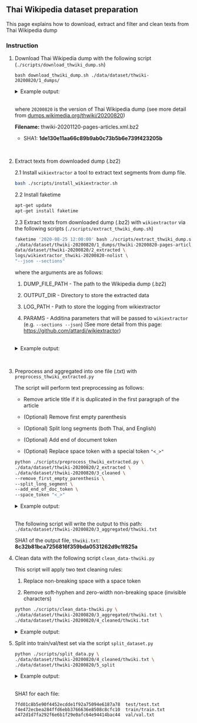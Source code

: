 ## Thai Wikipedia dataset preparation

This page explains how to download, extract and filter and clean texts from Thai Wikipedia dump

### Instruction


1. Download Thai Wikipedia dump with the following script (`./scripts/download_thwiki_dump.sh`)

    ```
    bash download_thwiki_dump.sh ./data/dataset/thwiki-20200820/1_dumps/
    ```

    <details>
    <summary>Example output:</summary>

    ```
    Download thwiki-20201120-pages-articles.xml.bz2
    % Total    % Received % Xferd  Average Speed   Time    Time     Time  Current
                                    Dload  Upload   Total   Spent    Left  Speed
    100  276M  100  276M    0     0  1763k      0  0:02:40  0:02:40 --:--:-- 4010k
    ```
    </details>

    <br>
    
    where `20200820` is the version of Thai Wikipedia dump (see more detail from [dumps.wikimedia.org/thwiki/20200820](https://dumps.wikimedia.org/thwiki/20200820))

    __Filename:__ thwiki-20201120-pages-articles.xml.bz2
    
    - SHA1: __1de130e11aa66c89b9ab0c73b5b6e739f423205b__

<br>

2. Extract texts from downloaded dump (.bz2) 

    2.1 Install `wikiextractor` a tool to extract text segments from dump file.

    ```bash
    bash ./scripts/install_wikiextractor.sh
    ```

    2.2 Install faketime

    ```bash
    apt-get update
    apt-get install faketime
    ```

    2.3  Extract texts from downloaded dump (.bz2) with `wikiextractor` via the following scripts (`./scripts/extract_thwiki_dump.sh`)
    
    ```bash
    faketime '2020-08-25 12:00:00' bash ./scripts/extract_thwiki_dump.sh \
    ./data/dataset/thwiki-20200820/1_dumps/thwiki-20200820-pages-articles.xml.bz2 \
    data/dataset/thwiki-20200820/2_extracted \
    logs/wikiextractor_thwiki-20200820-nolist \
    "--json --sections"
    ```

    where the arguments are as follows:

    1. DUMP_FILE_PATH - The path to the Wikipedia dump (.bz2)

    2. OUTPUT_DIR - Directory to store the extracted data

    3. LOG_PATH - Path to store the logging from wikiextractor

    4. PARAMS - Additina parameters that will be passed to `wikiextractor` (e.g. `--sections --json`) (See more detail from this page: https://github.com/attardi/wikiextractor)

    <br>

    <details>
    <summary>Example output:</summary>

    ```
    Begin extracting thwiki dump from ./data/dataset/thwiki-20200820/1_dumps/thwiki-20200820-pages-articles.xml.bz2
    INFO: Loaded 0 templates in 0.0s
    INFO: Starting page extraction from ./data/dataset/thwiki-20200820/1_dumps/thwiki-20200820-pages-articles.xml.bz2.
    INFO: Using 1 extract processes.
    INFO: 1	หน้าหลัก
    INFO: 545	ดาราศาสตร์
    INFO: 547	ภูมิศาสตร์
    INFO: 611	พันทิป.คอม
    INFO: 613	พันธุ์ทิพย์พลาซ่า
    INFO: 615	วิทยาการคอมพิวเตอร์
    INFO: 616	คณิตศาสตร์
    INFO: 618	การประมวลสารสนเทศ
    INFO: 619	การเมือง
  
    ...
    ...

    INFO: 1119875	ประเทศไอซ์แลนด์ในโอลิมปิกเยาวชนฤดูร้อน 2014
    INFO: 1119877	ประเทศอินโดนีเซียในโอลิมปิกเยาวชนฤดูร้อน 2014
    INFO: 1119879	ประเทศอิรักในโอลิมปิกเยาวชนฤดูร้อน 2014
    INFO: 1119880	ประเทศลัตเวียในโอลิมปิกเยาวชนฤดูร้อน 2014
    INFO: 1119881	ประเทศโมร็อกโกในโอลิมปิกเยาวชนฤดูร้อน 2014
    INFO: 1119882	ทีมผสมในโอลิมปิกเยาวชนฤดูร้อน 2014
    INFO: 1119883	ผลกระทบกิบส์–ดอนนัน
    INFO: Finished 79-process extraction of 139744 articles in 252.0s (554.6 art/s)
    INFO: total of page: 264219, total of articl page: 139744; total of used articl page: 139744

    ```
    </details>

<br>

3. Preprocess and aggregated into one file (.txt) with `preprocess_thwiki_extracted.py`
    
    The script will perform text preprocessing as follows:

    -  Remove article title if it is duplicated in the  first paragraph of the article

    - (Optional) Remove first empty parenthesis

    - (Optional) Split long segments (both Thai, and English)

    - (Optional) Add end of document token

    - (Optional) Replace space token with a special token `"<_>"`



    ```bash
    python ./scripts/preprocess_thwiki_extracted.py \
    ./data/dataset/thwiki-20200820/2_extracted \
    ./data/dataset/thwiki-20200820/3_cleaned \
    --remove_first_empty_parenthesis \
    --split_long_segment \
    --add_end_of_doc_token \
    --space_token "<_>" 
    ```

    <details>
    <summary>Example output:</summary>

    ```
    [nltk_data] Downloading package punkt to /root/nltk_data...
    [nltk_data]   Unzipping tokenizers/punkt.zip.
    Begin loading files from ./data/dataset/thwiki-20200820/2_extracted
    Sub directory: ./data/dataset/thwiki-20200820/2_extracted/AE
    Sub directory: ./data/dataset/thwiki-20200820/2_extracted/AC
    Sub directory: ./data/dataset/thwiki-20200820/2_extracted/AB
    Sub directory: ./data/dataset/thwiki-20200820/2_extracted/AA
    Sub directory: ./data/dataset/thwiki-20200820/2_extracted/AD
    Sub directory: ./data/dataset/thwiki-20200820/2_extracted/AF
    Total number of files: 586
    Done.

    Begin extracting data
    100%|████████████████████████████████████████████████████████████████████████████████████████████████████████████████████████| 586/586 [00:05<00:00, 102.66it/s]
    139744it [00:02, 47093.23it/s]
    Done.

    Argumnet: remove_first_empty_parenthesis = True, Begin removing first empty parenthesis.
    139744it [00:00, 173145.59it/s]
    Done.

    Argumnet: split_long_segment = True, Begin spliting long segment.
    139744it [15:22, 151.55it/s]
    Done.

    Argumnet: add_end_of_doc_token = True, Begin adding end of document token `</s></s>`.
    139744it [00:00, 500688.78it/s]
    Done.

    Begin replaceing space with space token
    Argument space_token = <_>
    ```

    </details>

    <br>

    The following script will write the output to this path: `./data/dataset/thwiki-20200820/3_aggregated/thwiki.txt`

    SHA1 of the output file, `thwiki.txt`: __8c32b81bca7256816f359bda0531262d9c1f825a__
    
4. Clean data with the following script `clean_data-thwiki.py`

    This script will apply two text cleaning rules:

    1.  Replace non-breaking space with a space token 
    
    2.  Remove soft-hyphen and zero-width non-breaking space (invisible characters)

    ```bash
    python ./scripts/clean_data-thwiki.py \
    ./data/dataset/thwiki-20200820/3_aggregated/thwiki.txt \
    ./data/dataset/thwiki-20200820/4_cleaned/thwiki.txt
    ```

    <details>
    <summary>Example output:</summary>

    ```
    Begin reading file from ./data/dataset/thwiki-20200820/3_aggregated/thwiki.txt
    Done.

    Apply text cleaning rule 1: Replace non-breaking space with space token.
    Done.

    Apply text cleaning rule 2: Remove invisible characters.
    Done.

    Begin writing file to ./data/dataset/thwiki-20200820/4_cleaned/thwiki.txt
    ```

    </details>

5. Split into train/val/test set via the script `split_dataset.py`


    ```bash
    python ./scripts/split_data.py \
    ./data/dataset/thwiki-20200820/4_cleaned/thwiki.txt \
    ./data/dataset/thwiki-20200820/5_split
    ```


    <details>
    <summary>Example output:</summary>

    ```
    INFO: Load text file from ./data/dataset/thwiki-20200820/4_cleaned/thwiki.txt
    INFO: Begin splitting data.
        train_ratio: 0.95
        val_ratio: 0.025
        test_ratio: 0.025

    INFO: Train/val/test statistics.
        train set: 944781
        val set: 24863
        test set: 24863

    INFO: Begin writing train split to "./data/dataset/thwiki-20200820/5_split/train/train.txt".
    INFO: Begin writing val split to "./data/dataset/thwiki-20200820/5_split/val/val.txt".
    INFO: Begin writing test split to "./data/dataset/thwiki-20200820/5_split/test/test.txt".

    INFO: Done writing all split.
    ```

    </details>

    <br>

    SHA1 for each file:

    ```
    7fd01c8b5e90f4452ecdde1f92a75094e6187a78  test/test.txt
    f4e472ecbea284ffd6ebb3766636e8508c8cfc10  train/train.txt
    a472d1d7fa292f6e6b1f29e0afc64e94414bac44  val/val.txt
    ```